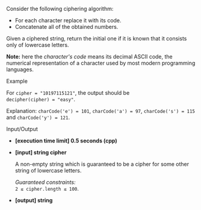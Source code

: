 
Consider the following ciphering algorithm:

-   For each character replace it with its code.
-   Concatenate all of the obtained numbers.

Given a ciphered string, return the initial one if it is known that it consists only of lowercase letters.

**Note:**  here the  _character's code_  means its decimal ASCII code, the numerical representation of a character used by most modern programming languages.

Example

For  `cipher = "10197115121"`, the output should be  
`decipher(cipher) = "easy"`.

Explanation:  `charCode('e') = 101`,  `charCode('a') = 97`,  `charCode('s') = 115`  and  `charCode('y') = 121`.

Input/Output

-   **[execution time limit] 0.5 seconds (cpp)**
    
-   **[input] string cipher**
    
    A non-empty string which is guaranteed to be a cipher for some other string of lowercase letters.
    
    _Guaranteed constraints:_  
    `2 ≤ cipher.length ≤ 100`.
    
-   **[output] string**